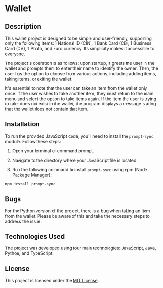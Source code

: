 # Wallet

## Description

This wallet project is designed to be simple and user-friendly, supporting only the following items: 1 National ID (CIN), 1 Bank Card (CB), 1 Business Card (CV), 1 Photo, and Euro currency. Its simplicity makes it accessible to everyone.

The project's operation is as follows: upon startup, it greets the user in the wallet and prompts them to enter their name to identify the owner. Then, the user has the option to choose from various actions, including adding items, taking items, or exiting the wallet.

It's essential to note that the user can take an item from the wallet only once. If the user wishes to take another item, they must return to the main menu and select the option to take items again. If the item the user is trying to take does not exist in the wallet, the program displays a message stating that the wallet does not contain that item.

## Installation

To run the provided JavaScript code, you'll need to install the `prompt-sync` module. Follow these steps:

1. Open your terminal or command prompt.

2. Navigate to the directory where your JavaScript file is located.

3. Run the following command to install `prompt-sync` using npm (Node Package Manager):

```bash
npm install prompt-sync
```

## Bugs

For the Python version of the project, there is a bug when taking an item from the wallet. Please be aware of this and take the necessary steps to address the issue.

## Technologies Used

The project was developed using four main technologies: JavaScript, Java, Python, and TypeScript.

## License

This project is licensed under the [MIT License](https://opensource.org/licenses/MIT).
